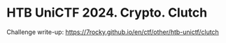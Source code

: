 # HTB UniCTF 2024. Crypto. Clutch

Challenge write-up: https://7rocky.github.io/en/ctf/other/htb-unictf/clutch
